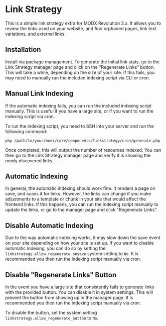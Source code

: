 # Link Strategy

This is a simple link strategy extra for MODX Revolution 3.x. It allows you to review the links used on your website, and find orphaned pages, link text variations, and external links.

## Installation

Install via package management. To generate the initial link stats, go to the Link Strategy manager page and click on the "Regenerate Links" button. This will take a while, depending on the size of your site. If this fails, you may need to manually run the included indexing script via CLI or cron. 

## Manual Link Indexing

If the automatic indexing fails, you can run the included indexing script manually. This is useful if you have a large site, or if you want to run the indexing script via cron.

To run the indexing script, you need to SSH into your server and run the following command:

    php /path/to/your/modx/core/components/linkstrategy/cron/generate.php

Once completed, this will output the number of resources indexed. You can then go to the Link Strategy manager page and verify it is showing the newly discovered links.

## Automatic Indexing

In general, the automatic indexing should work fine. It renders a page on save, and scans it for links. However, the links can change if you make adjustments to a template or chunk in your site that would affect the frontend links. If this happens, you can run the indexing script manually to update the links, or go to the manager page and click "Regenerate Links".

## Disable Automatic Indexing

Due to the way automatic indexing works, it may slow down the save event on your site depending on how your site is set up. If you want to disable automatic indexing, you can do so by setting the `linkstrategy.allow_regenerate_onsave` system setting to `No`. It is recommended you then run the indexing script manually via cron.

## Disable "Regenerate Links" Button

In the event you have a large site that consistently fails to generate links with the provided button. You can disable it in system settings. This will prevent the button from showing up in the manager page. It is recommended you then run the indexing script manually via cron.

To disable the button, set the system setting `linkstrategy.allow_regenerate_button` to `No`.
